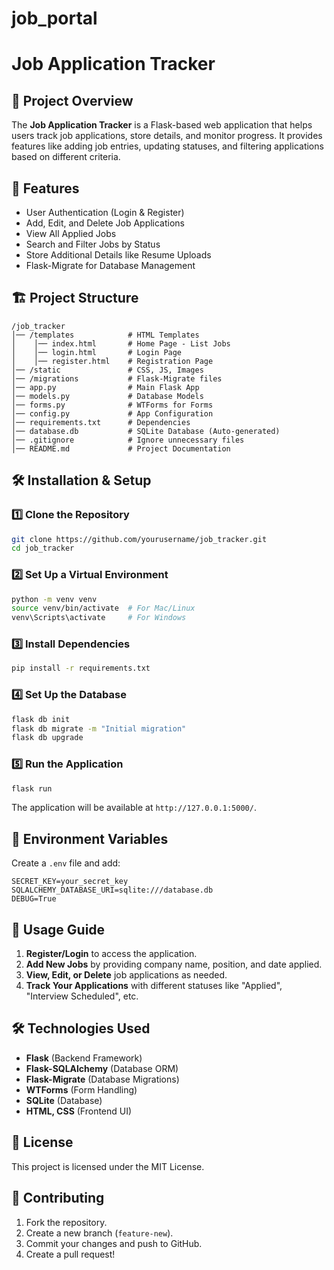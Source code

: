 # job_portal
# Job Application Tracker

## 📌 Project Overview
The **Job Application Tracker** is a Flask-based web application that helps users track job applications, store details, and monitor progress. It provides features like adding job entries, updating statuses, and filtering applications based on different criteria.

## 🚀 Features
- User Authentication (Login & Register)
- Add, Edit, and Delete Job Applications
- View All Applied Jobs
- Search and Filter Jobs by Status
- Store Additional Details like Resume Uploads
- Flask-Migrate for Database Management

## 🏗️ Project Structure
```
/job_tracker
│── /templates            # HTML Templates
│    │── index.html       # Home Page - List Jobs
│    │── login.html       # Login Page
│    │── register.html    # Registration Page
│── /static               # CSS, JS, Images
│── /migrations           # Flask-Migrate files
│── app.py                # Main Flask App
│── models.py             # Database Models
│── forms.py              # WTForms for Forms
│── config.py             # App Configuration
│── requirements.txt      # Dependencies
│── database.db           # SQLite Database (Auto-generated)
│── .gitignore            # Ignore unnecessary files
│── README.md             # Project Documentation
```

## 🛠️ Installation & Setup
### 1️⃣ Clone the Repository
```bash
git clone https://github.com/yourusername/job_tracker.git
cd job_tracker
```

### 2️⃣ Set Up a Virtual Environment
```bash
python -m venv venv
source venv/bin/activate  # For Mac/Linux
venv\Scripts\activate     # For Windows
```

### 3️⃣ Install Dependencies
```bash
pip install -r requirements.txt
```

### 4️⃣ Set Up the Database
```bash
flask db init
flask db migrate -m "Initial migration"
flask db upgrade
```

### 5️⃣ Run the Application
```bash
flask run
```
The application will be available at `http://127.0.0.1:5000/`.

## 🔑 Environment Variables
Create a `.env` file and add:
```
SECRET_KEY=your_secret_key
SQLALCHEMY_DATABASE_URI=sqlite:///database.db
DEBUG=True
```

## 📌 Usage Guide
1. **Register/Login** to access the application.
2. **Add New Jobs** by providing company name, position, and date applied.
3. **View, Edit, or Delete** job applications as needed.
4. **Track Your Applications** with different statuses like "Applied", "Interview Scheduled", etc.

## 🛠️ Technologies Used
- **Flask** (Backend Framework)
- **Flask-SQLAlchemy** (Database ORM)
- **Flask-Migrate** (Database Migrations)
- **WTForms** (Form Handling)
- **SQLite** (Database)
- **HTML, CSS** (Frontend UI)

## 📜 License
This project is licensed under the MIT License.

## 🤝 Contributing
1. Fork the repository.
2. Create a new branch (`feature-new`).
3. Commit your changes and push to GitHub.
4. Create a pull request!
